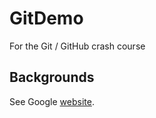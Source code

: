 # GitDemo

For the Git / GitHub crash course

## Backgrounds
See Google [website](http://www.google.com/).

